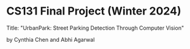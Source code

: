 # CS131 Final Project (Winter 2024)
Title: "UrbanPark: Street Parking Detection Through Computer Vision"

by Cynthia Chen and Abhi Agarwal
